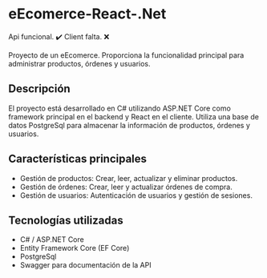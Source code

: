 # eEcomerce-React-.Net 
Api funcional. ✔️
Client falta. ❌

Proyecto de un eEcomerce. Proporciona la funcionalidad principal para administrar productos, órdenes y usuarios.

## Descripción

El proyecto está desarrollado en C# utilizando ASP.NET Core como framework principal en el backend y React en el cliente. Utiliza una base de datos PostgreSql para almacenar la información de productos, órdenes y usuarios.

## Características principales

- Gestión de productos: Crear, leer, actualizar y eliminar productos.
- Gestión de órdenes: Crear, leer y actualizar órdenes de compra.
- Gestión de usuarios: Autenticación de usuarios y gestión de sesiones.

## Tecnologías utilizadas

- C# / ASP.NET Core
- Entity Framework Core (EF Core)
- PostgreSql
- Swagger para documentación de la API
